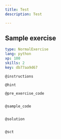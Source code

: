 ```yaml
---
title: Test
description: Test

---
```

## Sample exercise

```yaml
type: NormalExercise
lang: python
xp: 100
skills: 2
key: db77aa9d67
```


`@instructions`

`@hint`

`@pre_exercise_code`
```{python}

```

`@sample_code`
```{python}

```

`@solution`
```{python}

```

`@sct`
```{python}

```
